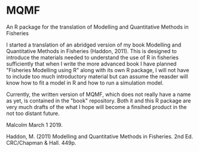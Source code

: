 # MQMF
An R package for the translation of Modelling and Quantitative Methods in Fisheries

I started a translation of an abridged version of my book Modelling and Quantitative Methods in Fisheries (Haddon, 2011). This is designed to introduce the materials needed to understand the use of R in fisheries sufficiently that when I write the more advanced book I have planned "Fisheries Modelling using R" along with its own R package, I will not have to include too much introductory material but can assume the reasder will know how to fit a model in R and how to run a simulation model.

Currently, the written version of MQMF, which does not really have a name as yet, is contained in the "book" repository. Both it and this R package are very much drafts of the what I hope will become a finsihed product in the not too distant future.

Malcolm
March 1 2019.

Haddon, M. (2011) Modelling and Quantitative Methods in Fisheries. 2nd Ed. CRC/Chapman & Hall. 449p.

